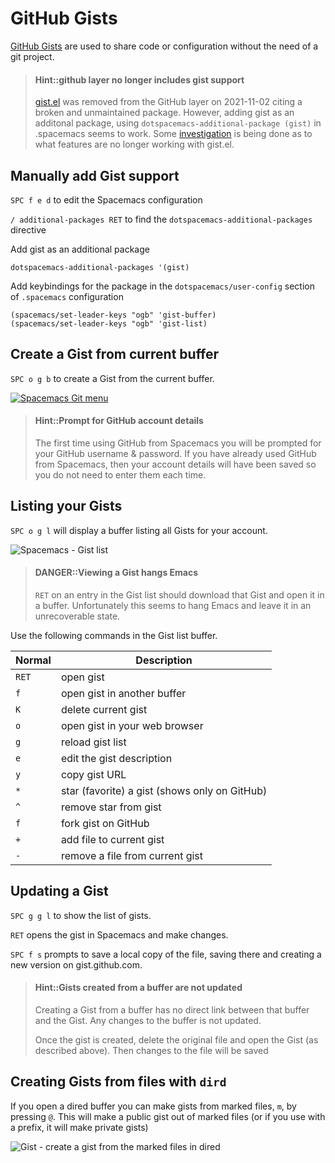 # GitHub Gists

[GitHub Gists](https://gist.github.com/) are used to share code or configuration without the need of a git project.

> #### Hint::github layer no longer includes gist support
> [gist.el](http://github.com/defunkt/gist.el) was removed from the GitHub layer on 2021-11-02 citing a broken and unmaintained package.  However, adding gist as an additonal package, using `dotspacemacs-additional-package (gist)` in .spacemacs seems to work.  Some [investigation](https://github.com/syl20bnr/spacemacs/issues/15183) is being done as to what features are no longer working with gist.el.

## Manually add Gist support

`SPC f e d` to edit the Spacemacs configuration

`/ additional-packages RET` to find the `dotspacemacs-additional-packages` directive

Add gist as an additional package

```
dotspacemacs-additional-packages '(gist)
```

Add keybindings for the package in the `dotspacemacs/user-config` section of `.spacemacs` configuration

```
(spacemacs/set-leader-keys "ogb" 'gist-buffer)
(spacemacs/set-leader-keys "ogb" 'gist-list)
```


## Create a Gist from current buffer

`SPC o g b` to create a Gist from the current buffer.

[![Spacemacs Git menu](/images/spacemacs-git-gist-menu.png)](/images/spacemacs-git-menu.png)

> #### Hint::Prompt for GitHub account details
> The first time using GitHub from Spacemacs you will be prompted for your GitHub username & password.
>  If you have already used GitHub from Spacemacs, then your account details will have been saved so you do not need to enter them each time.

## Listing your Gists
`SPC o g l` will display a buffer listing all Gists for your account.

![Spacemacs - Gist list](/images/spacemacs-gist-list.png)

> #### DANGER::Viewing a Gist hangs Emacs
> `RET` on an entry in the Gist list should download that Gist and open it in a buffer.  Unfortunately this seems to hang Emacs and leave it in an unrecoverable state.

Use the following commands in the Gist list buffer.

| Normal | Description                                   |
|--------|-----------------------------------------------|
| `RET`  | open gist                                     |
| `f`    | open gist in another buffer                   |
| `K`    | delete current gist                           |
| `o`    | open gist in your web browser                 |
| `g`    | reload gist list                              |
| `e`    | edit the gist description                     |
| `y`    | copy gist URL                                 |
| `*`    | star (favorite) a gist (shows only on GitHub) |
| `^`    | remove star from gist                         |
| `f`    | fork gist on GitHub                           |
| `+`    | add file to current gist                      |
| `-`    | remove a file from current gist               |


## Updating a Gist
`SPC g g l` to show the list of gists.

`RET` opens the gist in Spacemacs and make changes.

`SPC f s` prompts to save a local copy of the file, saving there and creating a new version on gist.github.com.


> #### Hint::Gists created from a buffer are not updated
> Creating a Gist from a buffer has no direct link between that buffer and the Gist.  Any changes to the buffer is not updated.
>
> Once the gist is created, delete the original file and open the Gist (as described above).  Then changes to the file will be saved

## Creating Gists from files with `dird`

If you open a dired buffer you can make gists from marked files, `m`, by pressing `@`.  This will make a public gist out of marked files (or if you use with a prefix, it will make private gists)

![Gist - create a gist from the marked files in dired](/images/spacemacs-gist-dired-gist-from-file.png)
